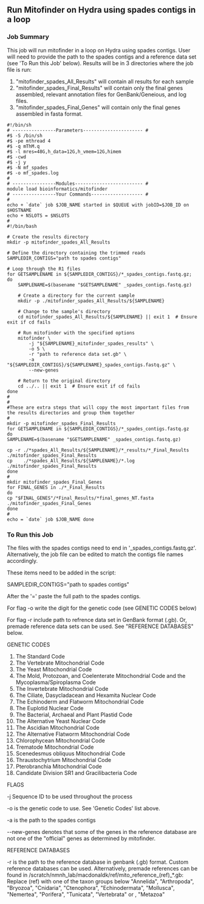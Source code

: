 ## Run Mitofinder on Hydra using spades contigs in a loop
### Job Summary

This job will run mitofinder in a loop on Hydra using spades contigs.
User will need to provide the path to the spades contigs and a reference data set (see 'To Run this Job' below).
Results will be in 3 directories where the job file is run:
 1. "mitofinder_spades_All_Results" will contain all results for each sample
 2. "mitofinder_spades_Final_Results" will contain only the final genes assembled,
 relevant annotation files for GenBank/Geneious, and log files.
 3. "mitofinder_spades_Final_Genes" will contain only the final genes assembled in 
 fasta format.

```
#!/bin/sh
# ----------------Parameters---------------------- #
#$ -S /bin/sh
#$ -pe mthread 4
#$ -q mThM.q
#$ -l mres=48G,h_data=12G,h_vmem=12G,himem
#$ -cwd
#$ -j y
#$ -N mf_spades
#$ -o mf_spades.log
#
# ----------------Modules------------------------- #
module load bioinformatics/mitofinder
# ----------------Your Commands------------------- #
#
echo + `date` job $JOB_NAME started in $QUEUE with jobID=$JOB_ID on $HOSTNAME
echo + NSLOTS = $NSLOTS
#
#!/bin/bash

# Create the results directory
mkdir -p mitofinder_spades_All_Results

# Define the directory containing the trimmed reads
SAMPLEDIR_CONTIGS="path to spades contigs"  

# Loop through the R1 files
for GETSAMPLENAME in ${SAMPLEDIR_CONTIGS}/*_spades_contigs.fastq.gz; do
    SAMPLENAME=$(basename "$GETSAMPLENAME" _spades_contigs.fastq.gz)
    
    # Create a directory for the current sample
    mkdir -p ./mitofinder_spades_All_Results/${SAMPLENAME}
    
    # Change to the sample's directory
    cd mitofinder_spades_All_Results/${SAMPLENAME} || exit 1  # Ensure exit if cd fails

    # Run mitofinder with the specified options
    mitofinder \
        -j "${SAMPLENAME}_mitofinder_spades_results" \
        -o 5 \
        -r "path to reference data set.gb" \
        -a "${SAMPLEDIR_CONTIGS}/${SAMPLENAME}_spades_contigs.fastq.gz" \
        --new-genes

    # Return to the original directory
    cd ../.. || exit 1  # Ensure exit if cd fails
done
#
#
#These are extra steps that will copy the most important files from the results directories and group them together
#
mkdir -p mitofinder_spades_Final_Results
for GETSAMPLENAME in ${SAMPLEDIR_CONTIGS}/*_spades_contigs.fastq.gz
do
SAMPLENAME=$(basename "$GETSAMPLENAME" _spades_contigs.fastq.gz)

cp -r ./*spades_All_Results/${SAMPLENAME}/*_results/*_Final_Results ./mitofinder_spades_Final_Results
cp    ./*spades_All_Results/${SAMPLENAME}/*.log ./mitofinder_spades_Final_Results
done
#
mkdir mitofinder_spades_Final_Genes
for FINAL_GENES in ./*_Final_Results
do
cp "$FINAL_GENES"/*Final_Results/*final_genes_NT.fasta ./mitofinder_spades_Final_Genes
done
#
echo = `date` job $JOB_NAME done

```


### To Run this Job
The files with the spades contigs need to end in '_spades_contigs.fastq.gz'. Alternatively, the job file can be edited to match the contigs file names accordingly.

These items need to be added in the script:

SAMPLEDIR_CONTIGS="path to spades contigs"

After the '=' paste the full path to the spades contigs.

For flag -o write the digit for the genetic code (see GENETIC CODES below)

For flag -r include path to refrence data set in GenBank format (.gb). Or, premade reference data sets can be used. See "REFERENCE DATABASES" below.

GENETIC CODES
 1. The Standard Code 
 2. The Vertebrate Mitochondrial Code 
 3. The Yeast Mitochondrial Code 
 4. The Mold, Protozoan, and Coelenterate Mitochondrial Code and the
     Mycoplasma/Spiroplasma Code
 5. The Invertebrate Mitochondrial Code
 6. The Ciliate, Dasycladacean and Hexamita Nuclear Code 
 9. The Echinoderm and Flatworm Mitochondrial Code 
 10. The Euplotid Nuclear Code 
 11. The Bacterial, Archaeal and Plant Plastid Code 
 12. The Alternative Yeast Nuclear Code 
 13. The Ascidian Mitochondrial Code 
 14. The Alternative Flatworm Mitochondrial Code 
 16. Chlorophycean Mitochondrial Code 
 21. Trematode Mitochondrial Code 
 22. Scenedesmus obliquus Mitochondrial Code 
 23. Thraustochytrium Mitochondrial Code 
 24. Pterobranchia Mitochondrial Code 
 25. Candidate Division SR1 and Gracilibacteria Code


FLAGS

 -j Sequence ID to be used throughout the process

 -o is the genetic code to use. See 'Genetic Codes' list above.
 
 -a is the path to the spades contigs
 
 --new-genes denotes that some of the genes in the reference database are not
 one of the "official" genes as determined by mitofinder.

 REFERENCE DATABASES
 
 -r is the path to the reference database in genbank (.gb) format. Custom reference databases can be used. Alternatively, premade references can be found in /scratch/nmnh_lab/macdonaldk/ref/mito_reference_(ref)_*.gb:
 Replace (ref) with one of the taxon groups below
 "Annelida", "Arthropoda", "Bryozoa", "Cnidaria", "Ctenophora", "Echinodermata", 
 "Mollusca", "Nemertea", "Porifera", "Tunicata", "Vertebrata" or , "Metazoa"



